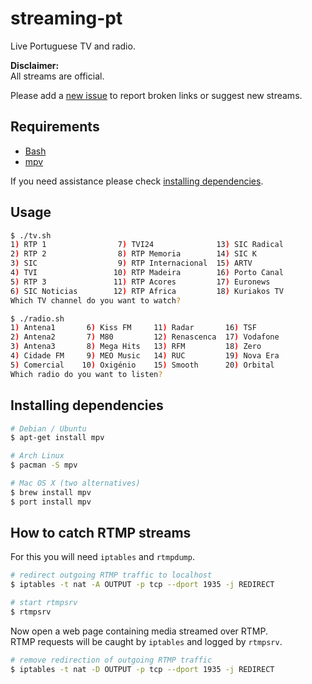 streaming-pt
============

Live Portuguese TV and radio.

**Disclaimer:**  
All streams are official.

Please add a [new issue](https://github.com/marmelo/streaming-pt/issues) to report broken links or suggest new streams.


Requirements
-----

- [Bash](https://www.gnu.org/software/bash/)
- [mpv](https://mpv.io/)

If you need assistance please check [installing dependencies](#installing-dependencies).


Usage
-----

```bash
$ ./tv.sh 
1) RTP 1                7) TVI24              13) SIC Radical
2) RTP 2                8) RTP Memoria        14) SIC K
3) SIC                  9) RTP Internacional  15) ARTV
4) TVI                 10) RTP Madeira        16) Porto Canal
5) RTP 3               11) RTP Acores         17) Euronews
6) SIC Noticias        12) RTP Africa         18) Kuriakos TV
Which TV channel do you want to watch?
```

```bash
$ ./radio.sh
1) Antena1       6) Kiss FM     11) Radar       16) TSF
2) Antena2       7) M80         12) Renascenca  17) Vodafone
3) Antena3       8) Mega Hits   13) RFM         18) Zero
4) Cidade FM     9) MEO Music   14) RUC         19) Nova Era
5) Comercial    10) Oxigénio    15) Smooth      20) Orbital
Which radio do you want to listen? 
```


Installing dependencies
-----

```bash
# Debian / Ubuntu
$ apt-get install mpv
```

```bash
# Arch Linux
$ pacman -S mpv
```

```bash
# Mac OS X (two alternatives)
$ brew install mpv
$ port install mpv
```

How to catch RTMP streams
-----

For this you will need `iptables` and `rtmpdump`.

```bash
# redirect outgoing RTMP traffic to localhost
$ iptables -t nat -A OUTPUT -p tcp --dport 1935 -j REDIRECT
```

```bash
# start rtmpsrv
$ rtmpsrv
```

Now open a web page containing media streamed over RTMP.  
RTMP requests will be caught by `iptables` and logged by `rtmpsrv`.

```bash
# remove redirection of outgoing RTMP traffic
$ iptables -t nat -D OUTPUT -p tcp --dport 1935 -j REDIRECT
```
